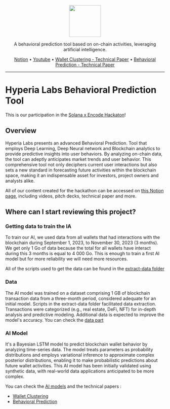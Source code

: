 <div align="center">
  
  <img src="https://avatars.githubusercontent.com/u/150239758?s=100" width="100" />
  
  <br>
  
  <p>
    A behavioral prediction tool based on on-chain activities, leveraging artificial intelligence.
  </p>

  <p>
    <a href="https://mathis-hyperia-labs.notion.site/Solana-x-Encode-Hackaton-Hyperia-Labs-2ca5f80b93f1402a8ab1244b53ad0541">Notion</a>   
    •
    <a href="https://youtu.be/ELASbgihVIQ">Youtube</a>    
    •
    <a href="https://file.notion.so/f/f/0f9812f2-badf-4065-a87c-47e47dfb21a1/b9a6bb20-a5a7-4f60-9e80-c5b1850fd6ff/Wallet_Clustering_-_Technical_Paper.pdf?id=e8ddf03c-5566-41e1-a02e-6edd1be81c9b&table=block&spaceId=0f9812f2-badf-4065-a87c-47e47dfb21a1&expirationTimestamp=1707163200000&signature=WX590s0a620dgw25Hx4T5ezsO1YdH6l5-ACjkNpiifU&downloadName=Wallet+Clustering+-+Technical+Paper.pdf">Wallet Clustering - Technical Paper</a>    
    •
    <a href="https://file.notion.so/f/f/0f9812f2-badf-4065-a87c-47e47dfb21a1/fa113cde-adf4-4a2f-90c0-efbf86926623/Behavioral_Prediction_-_Technical_Paper.pdf?id=c98b730c-4a88-4243-b28e-89e64380cd3e&table=block&spaceId=0f9812f2-badf-4065-a87c-47e47dfb21a1&expirationTimestamp=1707163200000&signature=KN-BZiOtvDEXsCxVddMOgQW0mV0_7p-gRkn6Y1LXHUM&downloadName=Behavioral+Prediction+-+Technical+Paper.pdf">Behavioral Prediction - Technical Paper</a>    
  </p>
  
</div>

<hr>

# Hyperia Labs Behavioral Prediction Tool

This is our participation in the [Solana x Encode Hackaton](https://www.encode.club/encodesolanahack)!

## Overview

Hyperia Labs presents an advanced Behavioral Prediction. Tool that employs Deep Learning, Deep Neural network and Blockchain analytics to provide predictive insights into user behaviors. By analyzing on-chain data, the tool can adeptly anticipates market trends and user behavior. This comprehensive tool not only deciphers current user interactions but also sets a new standard in forecasting future activities within the blockchain space, making it an indispensable asset for investors, project owners and analysts alike.

All of our content created for the hackathon can be accessed on [this Notion page](https://mathis-hyperia-labs.notion.site/Solana-x-Encode-Hackaton-Hyperia-Labs-2ca5f80b93f1402a8ab1244b53ad0541), including videos, pitch decks, technical paper and more.

## Where can I start reviewing this project?

### Getting data to train the IA
To train our AI, we used data from all wallets that had interactions with the blockchain during September 1, 2023, to November 30, 2023 (3 months). We get only 1 Go of data because the total for all wallets have interact during this 3 months is equal to 4 000 Go. This is enough to train a first AI model but for more reliability we will need more resources.

All of the scripts used to get the data can be found in the [extract-data folder](https://github.com/HyperiaLabs/solana-hackathon-encode/tree/main/scripts/extract-data)

### Data
The AI model was trained on a dataset comprising 1 GB of blockchain transaction data from a three-month period, considered adequate for an initial model. Scripts in the extract-data folder facilitated data extraction. Transactions were categorized (e.g., real estate, DeFi, NFT) for in-depth analysis and predictive modeling. Additional data is expected to improve the model's accuracy. You can check the [data part](https://github.com/HyperiaLabs/solana-hackathon-encode/tree/main/scripts/data)

### AI Model
It's a Bayesian LSTM model to predict blockchain wallet behavior by analyzing time-series data. The model treats parameters as probability distributions and employs variational inference to approximate complex posterior distributions, enabling it to make probabilistic predictions about future wallet activities. This AI model has been initially validated using synthetic data, with real-world data applications anticipated to be more complex.

You can check the [AI models](https://github.com/HyperiaLabs/solana-hackathon-encode/tree/main/scripts/ai) and the technical papers :
- [Wallet Clustering](https://file.notion.so/f/f/0f9812f2-badf-4065-a87c-47e47dfb21a1/b9a6bb20-a5a7-4f60-9e80-c5b1850fd6ff/Wallet_Clustering_-_Technical_Paper.pdf?id=e8ddf03c-5566-41e1-a02e-6edd1be81c9b&table=block&spaceId=0f9812f2-badf-4065-a87c-47e47dfb21a1&expirationTimestamp=1707163200000&signature=WX590s0a620dgw25Hx4T5ezsO1YdH6l5-ACjkNpiifU&downloadName=Wallet+Clustering+-+Technical+Paper.pdf)
- [Behavioral Prediction](https://file.notion.so/f/f/0f9812f2-badf-4065-a87c-47e47dfb21a1/fa113cde-adf4-4a2f-90c0-efbf86926623/Behavioral_Prediction_-_Technical_Paper.pdf?id=c98b730c-4a88-4243-b28e-89e64380cd3e&table=block&spaceId=0f9812f2-badf-4065-a87c-47e47dfb21a1&expirationTimestamp=1707163200000&signature=KN-BZiOtvDEXsCxVddMOgQW0mV0_7p-gRkn6Y1LXHUM&downloadName=Behavioral+Prediction+-+Technical+Paper.pdf)
